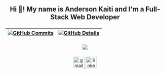 <h2 align="center">Hi 👋! My name is Anderson Kaiti and I'm a Full-Stack Web Developer</h2>

###

| [![GitHub Commits](http://github-profile-summary-cards.vercel.app/api/cards/productive-time?username=andersonkaiti&theme=dracula&utcOffset=-3)](https://github.com/vn7n24fzkq/github-profile-summary-cards) | [![GitHub Details](http://github-profile-summary-cards.vercel.app/api/cards/profile-details?username=andersonkaiti&theme=dracula)](https://github.com/vn7n24fzkq/github-profile-summary-cards) |
| ----------- | ----------- |

###

<div align="center">
  <a href="https://skillicons.dev">
    <img
      src="https://skillicons.dev/icons?i=html,css,javascript,typescript,nodejs,mysql,mongodb,react,nextjs,tailwindcss,firebase,express,git,babel,webpack,eslint,python,php,java,c,figma,laravel,npm,angular,docker,nginx,bootstrap"
    />
  </a>
</div>

###

<div align="center">
  <a href="mailto:anderkaiti@gmail.com" target="_blank">
    <img
      src="https://img.shields.io/static/v1?message=Gmail&logo=gmail&label=&color=D14836&logoColor=white&labelColor=&style=for-the-badge"
      height="35"
      alt="gmail logo"
    />
  </a>
  <a href="https://www.linkedin.com/in/anderson-kaiti-67906126a/" target="_blank">
    <img
      src="https://img.shields.io/static/v1?message=LinkedIn&logo=linkedin&label=&color=0077B5&logoColor=white&labelColor=&style=for-the-badge"
      height="35"
      alt="linkedin logo"
    />
  </a>
</div>

###
